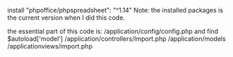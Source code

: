 install
"phpoffice/phpspreadsheet": "^1.14"
Note: the installed packages is the current version when I did this code.

the essential part of this code is:
    /application/config/config.php and find $autoload['model']
    /application/controllers/Import.php
    /application/models
    /applicationviews/import.php